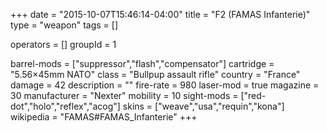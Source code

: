 +++
date = "2015-10-07T15:46:14-04:00"
title = "F2 (FAMAS Infanterie)"
type = "weapon"
tags = []

operators = []
groupId = 1

barrel-mods = ["suppressor","flash","compensator"]
cartridge = "5.56×45mm NATO"
class = "Bullpup assault rifle"
country = "France"
damage = 42
description = ""
fire-rate = 980
laser-mod = true
magazine = 30
manufacturer = "Nexter"
mobility = 10
sight-mods = ["red-dot","holo","reflex","acog"]
skins = ["weave","usa","requin","kona"]
wikipedia = "FAMAS#FAMAS_Infanterie"
+++
